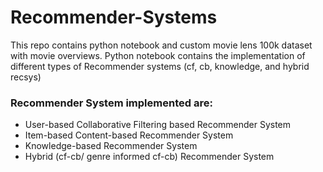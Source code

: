 # Recommender-Systems
This repo contains python notebook and custom movie lens 100k dataset with movie overviews. Python notebook contains the implementation of different types of Recommender systems (cf, cb, knowledge, and hybrid recsys)

### Recommender System implemented are:
- User-based Collaborative Filtering based Recommender System
- Item-based Content-based Recommender System
- Knowledge-based Recommender System
- Hybrid (cf-cb/ genre informed cf-cb) Recommender System
